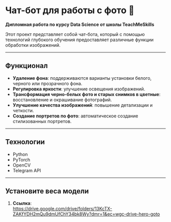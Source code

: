 # Чат-бот для работы с фото 📸  
**Дипломная работа по курсу Data Science от школы TeachMeSkills**  

Этот проект представляет собой чат-бота, который с помощью технологий глубокого обучения предоставляет различные функции обработки изображений.

---

## Функционал  
- **Удаление фона**: поддерживаются варианты установки белого, черного или прозрачного фона.  
- **Регулировка яркости**: улучшение освещения изображений.  
- **Трансформация черно-белых фото и старых снимков в цветные**: восстановление и окрашивание фотографий.  
- **Улучшение качества изображений**: повышение детализации и четкости.  
- **Создание портретов по фото**: автоматическое создание стилизованных портретов.  

---

## Технологии  
- Python  
- PyTorch  
- OpenCV  
- Telegram API  

---

## Установите веса модели  

1. **Ссылка**:  
https://drive.google.com/drive/folders/13KcTX-ZAKfYDH2mQu9dmUfChY34bk8Wy?dmr=1&ec=wgc-drive-hero-goto
